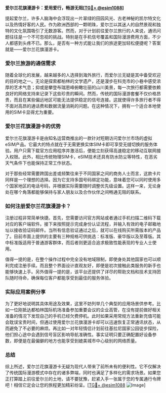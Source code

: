 **爱尔兰花旗漫游卡：爱用爱行，畅游无阻[[TG💪+ @esim1088](https://t.me/s/esim1088)]**

提起爱尔兰，许多人脑海中会浮现出一片翠绿的田园风光、古老神秘的凯尔特文化以及热情好客的人民。作为欧洲西部的一颗明珠，爱尔兰以其迷人的自然景观和独特的文化氛围吸引了无数游客。然而，对于计划前往爱尔兰旅行的人来说，通讯问题往往是一个不可忽视的挑战。特别是在手机信号覆盖和国际漫游费用方面，不少人都感到头疼不已。那么，是否有一种方式能让我们的旅途更加轻松便捷呢？答案就是——爱尔兰花旗漫游卡。

### 爱尔兰旅游的通信需求

随着全球化的发展，越来越多的人选择到海外旅行，而爱尔兰无疑是其中备受欢迎的目的地之一。无论是探索都柏林的文学遗产，还是漫步在科克市的小巷中感受浓厚的艺术气息；抑或是攀登布瑞恩峰俯瞰壮丽的山川美景，每一次旅行都需要依赖良好的网络支持来记录下这些珍贵的瞬间。然而，传统的国际漫游套餐不仅价格昂贵，而且在某些偏远地区可能无法提供稳定的信号连接。这就使得许多旅行者不得不面对高昂的通话费和数据流量消耗的问题。在这种情况下，拥有一个适合本地使用的SIM卡显得尤为重要。

### 爱尔兰花旗漫游卡的优势

爱尔兰花旗漫游卡是由知名运营商推出的一款针对短期访问爱尔兰市场的虚拟eSIM产品。它最大的特点就在于无需更换实体SIM卡即可享受无缝切换的服务体验。用户只需下载官方应用程序并激活后，便能立刻获得高速稳定的移动互联网接入权限。此外，相比传统物理SIM卡，eSIM技术还具有防水防尘等特性，在恶劣天气条件下也能保持正常工作状态。

对于那些经常需要跨国出差或频繁往来于不同国家之间的商务人士而言，这款卡片同样是一个理想的选择。因为它支持多国号码绑定功能，意味着您可以同时使用多个国家地区的电话号码，并根据实际需要随时调整优先级设置。这样一来，无论身处在哪个角落都能够保持与家人朋友以及合作伙伴之间畅通无阻的联系。

### 如何注册爱尔兰花旗漫游卡？

注册过程非常简单快捷。首先，您需要访问官方网站或者通过手机扫描二维码下载对应的客户端软件。接下来按照提示完成身份认证流程，并输入有效的电子邮箱地址以接收验证码邮件。当所有信息验证通过之后，就可以在线购买所需版本的产品了。目前市面上提供的主要有三种规格可供挑选：标准版、豪华版以及至尊版。其中标准版适用于普通游客群体，而后者则更适合追求极致性能表现的专业人士使用。

值得一提的是，在整个操作过程中完全没有地域限制，即使身处其他国家也可以顺利完成注册手续。而且整个界面设计直观友好，即便是初次接触此类服务的新手也能够快速上手。另外值得一提的是，该平台还提供了详尽的帮助文档和技术支持团队随时待命，确保每位客户都能享受到最佳的服务体验。

### 实际应用案例分享

为了更好地说明其具体用途及效果，这里不妨列举几个典型的应用场景供参考。比如一位刚抵达都柏林国际机场准备参加重要会议的企业高管，在没有提前做好相关准备的情况下发现自己的手机已经欠费停机。此时如果采用常规方法重新充值可能会耽误宝贵时间，但通过使用爱尔兰花旗漫游卡却可以迅速恢复正常通讯状态，从而避免了不必要的麻烦。再比如一对年轻情侣计划前往基拉尼国家公园徒步探险，他们担心途中会遇到信号盲区影响导航准确性。事实证明只要正确配置好设备参数，即便是在最偏僻的地方也能享受到媲美城市中心级别的网络质量。

### 总结

综上所述，爱尔兰花旗漫游卡无疑为现代人带来了前所未有的便利性。它不仅解决了传统国际漫游模式中存在的诸多弊端，同时也满足了多样化的需求场景。如果您正打算踏上前往爱尔兰的土地，请不要犹豫，赶紧入手一张属于您的专属通行令牌吧！相信它定会让您的旅程更加精彩纷呈。[[TG💪+ @esim1088](https://t.me/s/esim1088) ![Image](https://i.postimg.cc/4NQfJmqS/Snipaste-2025-05-13-00-14-12.png)]